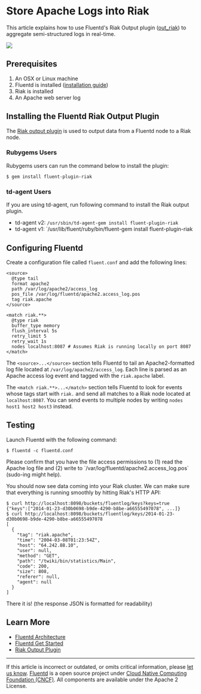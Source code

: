 # Store Apache Logs into Riak

This article explains how to use Fluentd's Riak Output plugin
([out\_riak](https://github.com/kuenishi/fluent-plugin-riak)) to
aggregate semi-structured logs in real-time.

![](http://docs.fluentd.org/images/fluentd-riak.png)


## Prerequisites

1.  An OSX or Linux machine
2.  Fluentd is installed ([installation guide](/articles/installation.md))
3.  Riak is installed
4.  An Apache web server log

## Installing the Fluentd Riak Output Plugin

The [Riak output plugin](https://github.com/kuenishi/fluent-plugin-riak)
is used to output data from a Fluentd node to a Riak node.

### Rubygems Users

Rubygems users can run the command below to install the plugin:

``` {.CodeRay}
$ gem install fluent-plugin-riak
```

### td-agent Users

If you are using td-agent, run following command to install the Riak
output plugin.

-   td-agent v2: `/usr/sbin/td-agent-gem install fluent-plugin-riak`
-   td-agent v1: \`/usr/lib/fluent/ruby/bin/fluent-gem install
    fluent-plugin-riak

## Configuring Fluentd

Create a configuration file called `fluent.conf` and add the following
lines:

``` {.CodeRay}
<source>
  @type tail
  format apache2
  path /var/log/apache2/access_log
  pos_file /var/log/fluentd/apache2.access_log.pos
  tag riak.apache
</source>

<match riak.**>
  @type riak
  buffer_type memory
  flush_interval 5s
  retry_limit 5
  retry_wait 1s
  nodes localhost:8087 # Assumes Riak is running locally on port 8087
</match>
```

The `<source>...</source>` section tells Fluentd to tail an
Apache2-formatted log file located at `/var/log/apache2/access_log`.
Each line is parsed as an Apache access log event and tagged with the
`riak.apache` label.

The `<match riak.**>...</match>` section tells Fluentd to look for
events whose tags start with `riak.` and send all matches to a Riak node
located at `localhost:8087`. You can send events to multiple nodes by
writing `nodes host1 host2 host3` instead.

## Testing

Launch Fluentd with the following command:

``` {.CodeRay}
$ fluentd -c fluentd.conf
```
Please confirm that you have the file access permissions to (1) read the
Apache log file and (2) write to
\`/var/log/fluentd/apache2.access\_log.pos\` (sudo-ing might help).

You should now see data coming into your Riak cluster. We can make sure
that everything is running smoothly by hitting Riak's HTTP API:

``` {.CodeRay}
$ curl http://localhost:8098/buckets/fluentlog/keys?keys=true
{"keys":["2014-01-23-d30b0698-b9de-4290-b8be-a66555497078", ...]}
$ curl http://localhost:8098/buckets/fluentlog/keys/2014-01-23-d30b0698-b9de-4290-b8be-a66555497078
[
  {
    "tag": "riak.apache",
    "time": "2004-03-08T01:23:54Z",
    "host": "64.242.88.10",
    "user": null,
    "method": "GET",
    "path": "/twiki/bin/statistics/Main",
    "code": 200,
    "size": 808,
    "referer": null,
    "agent": null
  }
]
```

There it is! (the response JSON is formatted for readability)

## Learn More

-   [Fluentd Architecture](//www.fluentd.org/architecture)
-   [Fluentd Get Started](/articles/quickstart.md)
-   [Riak Output Plugin](http://github.com/kuenishi/fluent-plugin-riak)


------------------------------------------------------------------------


If this article is incorrect or outdated, or omits critical information,
please [let us know](https://github.com/fluent/fluentd-docs/issues?state=open).
[Fluentd](http://www.fluentd.org/) is a open source project under [Cloud
Native Computing Foundation (CNCF)](https://cncf.io/). All components
are available under the Apache 2 License.

